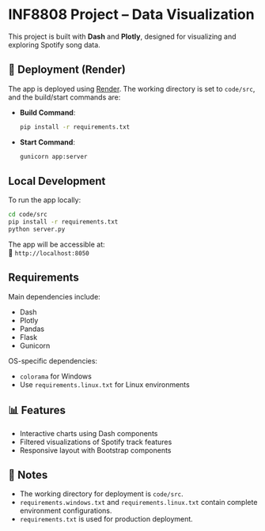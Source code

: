 # INF8808 Project – Data Visualization

This project is built with **Dash** and **Plotly**, designed for visualizing and exploring Spotify song data.

## 🚀 Deployment (Render)

The app is deployed using [Render](https://render.com). The working directory is set to `code/src`, and the build/start commands are:

- **Build Command**:  
  ```bash
  pip install -r requirements.txt
  ```

- **Start Command**:  
  ```bash
  gunicorn app:server
  ```

##  Local Development

To run the app locally:

```bash
cd code/src
pip install -r requirements.txt 
python server.py
```

The app will be accessible at:  
📍 `http://localhost:8050`

##  Requirements

Main dependencies include:

- Dash
- Plotly
- Pandas
- Flask
- Gunicorn

OS-specific dependencies:
- `colorama` for Windows
- Use `requirements.linux.txt` for Linux environments

## 📊 Features

- Interactive charts using Dash components
- Filtered visualizations of Spotify track features
- Responsive layout with Bootstrap components

## 📌 Notes

- The working directory for deployment is `code/src`.
- `requirements.windows.txt` and `requirements.linux.txt` contain complete environment configurations.
- `requirements.txt` is used for production deployment.
